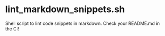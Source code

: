 # lint_markdown_snippets.sh
Shell script to lint code snippets in markdown. Check your README.md in the CI!
